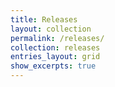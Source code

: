 ```yaml
---
title: Releases
layout: collection
permalink: /releases/
collection: releases
entries_layout: grid
show_excerpts: true
---
```

